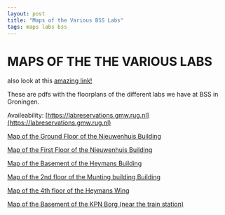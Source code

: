 ```yaml
---
layout: post
title: "Maps of the Various BSS Labs"
tags: maps labs bss 
---
```


# MAPS OF THE THE VARIOUS LABS

also look at this [amazing link!](https://maps.rug.nl/maps/)

These are pdfs with the floorplans of the different labs we have at BSS in Groningen.

Availeability: [https://labreservations.gmw.rug.nl](https://labreservations.gmw.rug.nl)

[Map of the Ground Floor of the Nieuwenhuis Building](/maps/2111_Nieuwenhuisgebouw_1ste_verd.pdf)

[Map of the First Floor of the Nieuwenhuis Building](/maps/2111_Nieuwenhuisgebouw_beg.gr.pdf)

[Map of the Basement of the Heymans Building](/maps/2211_Heymansgebouw_kelder.pdf)

[Map of the 2nd floor of the Munting building Building](/maps/2212_Muntinggebouw_2de_verd.pdf)

[Map of the 4th floor of the Heymans Wing](/maps/2213_Heymansvleugel_4de_verd.pdf)

[Map of the Basement of the KPN Borg (near the train station)](/maps/4347_KPNBorg_Lab_Kelder.pdf)



